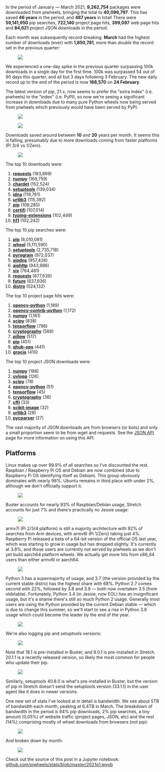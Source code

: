 In the period of January — March 2021, **9,262,754** packages were downloaded from piwheels,
bringing the total to **40,096,797**. This has saved **46 years** in the period, and **487 years**
in total! There were **59,141,950** pip searches, **722,140** project page hits, **399,097** web
page hits and **84,621** project JSON downloads in the period.

Each month was subsequently record-breaking. **March** had the highest number of downloads (ever)
with **1,850,781**, more than *double* the record set in the previous quarter:

<figure class="block-image">
<img src="images/downloads-by-month.png" />
</figure>

We experienced a one-day spike in the previous quarter surpassing 100k downloads in a single day for
the first time. 100k was surpassed 54 out of 90 days this quarter, and all but 3 days following 3
February. The new daily record up to the end of the period is now **168,570** on **24 February**.

The latest version of pip, 21.x, now seems to prefer the "extra index" (i.e. piwheels) to the
"index" (i.e. PyPI), so now we're seeing a significant increase in downloads due to many pure
Python wheels now being served from piwheels which previously would have been served by PyPI.

<figure class="block-image">
<img src="images/downloads-by-day.png" />
</figure>

<figure class="block-image">
<img src="images/searches-by-day.png" />
</figure>

Downloads saved around between **10** and **20** years per month. It seems this is falling,
presumably due to more downloads coming from faster platforms (Pi 3/4 vs 1/Zero).

<figure class="block-image">
<img src="images/time-saved-by-month.png" />
</figure>

The top 10 downloads were:

1.  **[requests](https://www.piwheels.org/project/requests)** (183,869)
2.  **[numpy](https://www.piwheels.org/project/numpy)** (169,759)
3.  **[chardet](https://www.piwheels.org/project/chardet)** (152,524)
4.  **[setuptools](https://www.piwheels.org/project/setuptools)** (139,034)
5.  **[idna](https://www.piwheels.org/project/idna)** (119,761)
6.  **[urllib3](https://www.piwheels.org/project/urllib3)** (115,392)
7.  **[pip](https://www.piwheels.org/project/pip)** (108,285)
8.  **[certifi](https://www.piwheels.org/project/certifi)** (107,014)
9.  **[typing-extensions](https://www.piwheels.org/project/typing-extensions)** (102,449)
10. **[h11](https://www.piwheels.org/project/h11)** (102,242)

The top 10 pip searches were:

1.  **[pip](https://www.piwheels.org/project/pip)** (8,010,081)
2.  **[wheel](https://www.piwheels.org/project/wheel)** (5,111,590)
3.  **[setuptools](https://www.piwheels.org/project/setuptools)** (2,735,718)
4.  **[pyrogram](https://www.piwheels.org/project/pyrogram)** (972,037)
5.  **[aiodns](https://www.piwheels.org/project/aiodns)** (957,426)
6.  **[aiohttp](https://www.piwheels.org/project/aiohttp)** (943,986)
7.  **[six](https://www.piwheels.org/project/six)** (764,481)
8.  **[requests](https://www.piwheels.org/project/requests)** (677,639)
9.  **[future](https://www.piwheels.org/project/future)** (637,936)
10. **[distro](https://www.piwheels.org/project/distro)** (524,132)

The top 10 project page hits were:

1.  **[opencv-python](https://www.piwheels.org/project/opencv-python)** (1,189)
2.  **[opencv-contrib-python](https://www.piwheels.org/project/opencv-contrib-python)** (1,172)
3.  **[numpy](https://www.piwheels.org/project/numpy)** (1,161)
4.  **[scipy](https://www.piwheels.org/project/scipy)** (838)
5.  **[tensorflow](https://www.piwheels.org/project/tensorflow)** (796)
6.  **[cryptography](https://www.piwheels.org/project/cryptography)** (588)
7.  **[pillow](https://www.piwheels.org/project/pillow)** (517)
8.  **[pip](https://www.piwheels.org/project/pip)** (451)
9.  **[qhub-ops](https://www.piwheels.org/project/qhub-ops)** (441)
10. **[grpcio](https://www.piwheels.org/project/grpcio)** (410)

The top 10 project JSON downloads were:

1.  **[numpy](https://www.piwheels.org/project/numpy)** (188)
2.  **[uvloop](https://www.piwheels.org/project/uvloop)** (126)
3.  **[scipy](https://www.piwheels.org/project/scipy)** (78)
4.  **[opencv-python](https://www.piwheels.org/project/opencv-python)** (51)
5.  **[tensorflow](https://www.piwheels.org/project/tensorflow)** (45)
6.  **[cryptography](https://www.piwheels.org/project/cryptography)** (36)
7.  **[cffi](https://www.piwheels.org/project/cffi)** (33)
8.  **[scikit-image](https://www.piwheels.org/project/scikit-image)** (32)
9.  **[urllib3](https://www.piwheels.org/project/urllib3)** (28)
10. **[pycparser](https://www.piwheels.org/project/pycparser)** (27)

The vast majority of JSON downloads are from browsers (or bots) and only a small proportion seem to
be from wget and requests. See the [JSON API](https://www.piwheels.org/json.html) page for more
information on using this API.

## Platforms

Linux makes up over 99.9% of all searches so I've discounted the rest. Raspbian / Raspberry Pi OS
and Debian are now combined (due to Raspberry Pi OS identifying itself as Debian). This group
obviously dominates with nearly 98%. Ubuntu remains in third place with under 2%, although we don't
officially support it.

<figure class="block-image">
<img src="images/distro-usage.png" />
</figure>

Buster accounts for nearly 93% of Raspbian/Debian usage, Stretch accounts for just 7% and there's
practically no Jessie usage:

<figure class="block-image">
<img src="images/debian-usage.png" />
</figure>

armv7l (Pi 2/3/4 platform) is still a majority architecture with 92% of searches from Arm devices,
with armv6l (Pi 1/Zero) taking just 4%. Raspberry Pi released a beta of a 64-bit version of the
official OS last year, which was starting to grow in usage but has dropped slightly. It's currently
at 3.8%, and those users are currently not served by piwheels as we don't yet build aarch64
platform wheels. We actually get more hits from x86_64 users than either armv6l or aarch64.

<figure class="block-image">
<img src="images/debian-arch.png" />
</figure>

Python 3 has a supermajority of usage, and 3.7 (the version provided by the current stable distro)
has the highest share with 68%. Python 2.7 comes second with 22%, followed by 3.8 and 3.9 — both
now overtaken 3.5 (from oldstable). Fortunately, Python 3.4 (in Jessie, now EOL) has an
insignificant usage, but it's a shame there's still so much Python 2 usage. Generally most users
are using the Python provided by the current Debian stable — which is due to change this summer, so
we'll start to see a rise in Python 3.9 usage which could become the leader by the end of the year.

<figure class="block-image">
<img src="images/py-vers-2.png" />
</figure>

We're also logging pip and setuptools versions:

<figure class="block-image">
<img src="images/pip-vers.png" />
</figure>

Note that 18.1 is pre-installed in Buster, and 9.0.1 is pre-installed in Stretch. 20.1.1 is a
recently released version, so likely the most common for people who update their pip.

<figure class="block-image">
<img src="images/setuptools-vers.png" />
</figure>

Similarly, setuptools 40.8.0 is what's pre-installed in Buster, but the version of pip in Stretch
doesn't send the setuptools version (33.1.1) in the user agent like it does in newer versions.

One new set of stats I've looked at in detail is bandwidth. We see about 5TB of bandwidth each
month, peaking at 6.4TB in March. The breakdown of bandwidth in the period is 84% pip downloads, 2%
pip searches, a tiny amount (0.05%) of website traffic (project pages, JSON, etc) and the rest (14%)
comprising mostly of wheel downloads from browsers (not pip):

<figure class="block-image">
<img src="images/bandwidth-1.png" />
</figure>

And broken down by month:

<figure class="block-image">
<img src="images/bandwidth-by-month-1.png" />
</figure>

Check out the source of this post in a Jupyter notebook:
[github.com/piwheels/stats/blob/master/2021q1.ipynb](https://github.com/piwheels/stats/blob/master/2021q1.ipynb)
